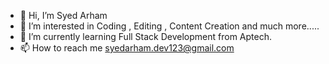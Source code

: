 - 👋 Hi, I’m Syed Arham
- 👀 I’m interested in Coding , Editing , Content Creation and much more.....
- 🌱 I’m currently learning Full Stack Development from Aptech.
- 📫 How to reach me syedarham.dev123@gmail.com
  

<!---
Arham-Dev19/Arham-Dev19 is a ✨ special ✨ repository because its `README.md` (this file) appears on your GitHub profile.
You can click the Preview link to take a look at your changes.
--->
